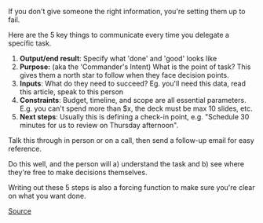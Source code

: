 If you don't give someone the right information, you're setting them up to fail.

Here are the 5 key things to communicate every time you delegate a specific task. 
1. **Output/end result**: Specify what 'done' and 'good' looks like 
2. **Purpose:** (aka the 'Commander's Intent) What is the point of task? This gives them a north star to follow when they face decision points.
3. **Inputs**: What do they need to succeed? Eg. you'll need this data, read this article, speak to this person
4. **Constraints**: Budget, timeline, and scope are all essential parameters. E.g. you can't spend more than $x, the deck must be max 10 slides, etc.
5. **Next steps**: Usually this is defining a check-in point, e.g. "Schedule 30 minutes for us to review on Thursday afternoon".

Talk this through in person or on a call, then send a follow-up email for easy reference.

Do this well, and the person will a) understand the task and b) see where they're free to make decisions themselves.

Writing out these 5 steps is also a forcing function to make sure you're clear on what you want done.

[Source](https://x.com/girdley/status/1853089783662432535?t=kBEs51_aLrgBRiwXA59uUg)